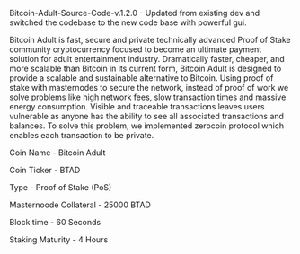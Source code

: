 Bitcoin-Adult-Source-Code-v.1.2.0 - Updated from existing dev and switched the codebase to the new code base with powerful gui.

Bitcoin Adult is fast, secure and private technically advanced Proof of Stake community cryptocurrency focused to become an ultimate payment solution for adult entertainment industry. Dramatically faster, cheaper, and more scalable than Bitcoin in its current form, Bitcoin Adult is designed to provide a scalable and sustainable alternative to Bitcoin. Using proof of stake with masternodes to secure the network, instead of proof of work we solve problems like high network fees, slow transaction times and massive energy consumption. Visible and traceable transactions leaves users vulnerable as anyone has the ability to see all associated transactions and balances. To solve this problem, we implemented zerocoin protocol which enables each transaction to be private.

Coin Name - Bitcoin Adult

Coin Ticker - BTAD

Type - Proof of Stake (PoS)

Masternoode Collateral - 25000 BTAD

Block time - 60 Seconds

Staking Maturity - 4 Hours

